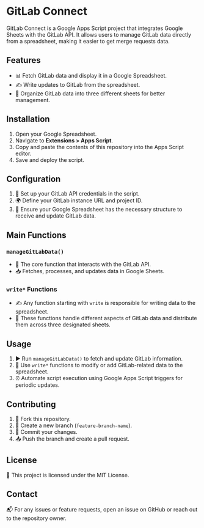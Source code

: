 # GitLab Connect

GitLab Connect is a Google Apps Script project that integrates Google Sheets with the GitLab API. It allows users to manage GitLab data directly from a spreadsheet, making it easier to get merge requests data.

## Features
- 📊 Fetch GitLab data and display it in a Google Spreadsheet.
- ✍️ Write updates to GitLab from the spreadsheet.
- 📂 Organize GitLab data into three different sheets for better management.

## Installation
1. Open your Google Spreadsheet.
2. Navigate to **Extensions > Apps Script**.
3. Copy and paste the contents of this repository into the Apps Script editor.
4. Save and deploy the script.

## Configuration
1. 🔑 Set up your GitLab API credentials in the script.
2. 🌍 Define your GitLab instance URL and project ID.
3. 📑 Ensure your Google Spreadsheet has the necessary structure to receive and update GitLab data.

## Main Functions
### `manageGitLabData()`
- 🚀 The core function that interacts with the GitLab API.
- 📥 Fetches, processes, and updates data in Google Sheets.

### `write*` Functions
- ✍️ Any function starting with `write` is responsible for writing data to the spreadsheet.
- 📌 These functions handle different aspects of GitLab data and distribute them across three designated sheets.

## Usage
1. ▶️ Run `manageGitLabData()` to fetch and update GitLab information.
2. 📝 Use `write*` functions to modify or add GitLab-related data to the spreadsheet.
3. ⏰ Automate script execution using Google Apps Script triggers for periodic updates.

## Contributing
1. 🍴 Fork this repository.
2. 🌱 Create a new branch (`feature-branch-name`).
3. 💾 Commit your changes.
4. 📤 Push the branch and create a pull request.

## License
📝 This project is licensed under the MIT License.

## Contact
📬 For any issues or feature requests, open an issue on GitHub or reach out to the repository owner.

